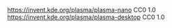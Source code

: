 https://invent.kde.org/plasma/plasma-nano CC0 1.0
https://invent.kde.org/plasma/plasma-desktop CC0 1.0